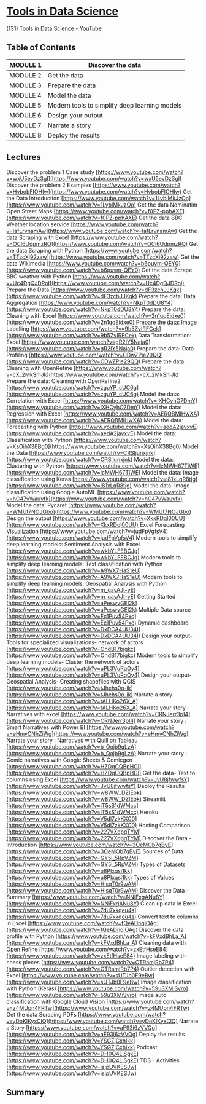 # [Tools in Data Science](https://youtube.com/playlist?list=PLZ2ps__7DhBZJ2q_hd8ZbDRgOJlB0CZLw&si=Z--GoGI9jr8uebaT)

[(131) Tools in Data Science - YouTube](https://www.youtube.com/@se-lr5ff)




## Table of Contents


| MODULE 1 | Discover the data                             |
| -------- | --------------------------------------------- |
| MODULE 2 | Get the data                                  |
| MODULE 3 | Prepare the data                              |
| MODULE 4 | Model the data                                |
| MODULE 5 | Modern tools to simplify deep learning models |
| MODULE 6 | Design your output                            |
| MODULE 7 | Narrate a story                               |
| MODULE 8 | Deploy the results                            |

## Lectures

Discover the problem 1 Case study
[https://www.youtube.com/watch?v=wxU5evDz3gI](https://www.youtube.com/watch?v=wxU5evDz3gI)
Discover the problem 2 Examples
[https://www.youtube.com/watch?v=HvbobFIOHIw](https://www.youtube.com/watch?v=HvbobFIOHIw)
Get the Data Introduction
[https://www.youtube.com/watch?v=1LyblMkJzOo](https://www.youtube.com/watch?v=1LyblMkJzOo)
Get the data  Nominatim   Open Street Maps
[https://www.youtube.com/watch?v=f0PZ-pphAXE](https://www.youtube.com/watch?v=f0PZ-pphAXE)
Get the data  BBC Weather location service
[https://www.youtube.com/watch?v=IafLrvnamAw](https://www.youtube.com/watch?v=IafLrvnamAw)
Get the data  Scraping with Excel
[https://www.youtube.com/watch?v=OCl6UdpmzRQ](https://www.youtube.com/watch?v=OCl6UdpmzRQ)
Get the data  Scraping with Python
[https://www.youtube.com/watch?v=TTzcXj92zaw](https://www.youtube.com/watch?v=TTzcXj92zaw)
Get the data WIkimedia
[https://www.youtube.com/watch?v=b6puvm-QEY0](https://www.youtube.com/watch?v=b6puvm-QEY0)
Get the data  Scrape BBC weather with Python
[https://www.youtube.com/watch?v=Uc4DgQJDRoI](https://www.youtube.com/watch?v=Uc4DgQJDRoI)
Prepare the Data
[https://www.youtube.com/watch?v=dF3zchJJKqk](https://www.youtube.com/watch?v=dF3zchJJKqk)
Prepare the data: Data Aggregation
[https://www.youtube.com/watch?v=NkpT0dDU8Y4](https://www.youtube.com/watch?v=NkpT0dDU8Y4)
Prepare the data: Cleaning with Excel
[https://www.youtube.com/watch?v=2n1qqEidxe0](https://www.youtube.com/watch?v=2n1qqEidxe0)
Prepare the data: Image Labelling
[https://www.youtube.com/watch?v=9b5ZvIRFCek](https://www.youtube.com/watch?v=9b5ZvIRFCek)
Data Transformation: Excel
[https://www.youtube.com/watch?v=gR2IY5Naja0](https://www.youtube.com/watch?v=gR2IY5Naja0)
Prepare the data: Data Profiling
[https://www.youtube.com/watch?v=CDwZPie29QQ](https://www.youtube.com/watch?v=CDwZPie29QQ)
Prepare the data: Cleaning with OpenRefine
[https://www.youtube.com/watch?v=cX_2MkShlJk](https://www.youtube.com/watch?v=cX_2MkShlJk)
Prepare the data: Cleaning with OpenRefine2
[https://www.youtube.com/watch?v=zguYP_cUC6g](https://www.youtube.com/watch?v=zguYP_cUC6g)
Model the data: Correlation with Excel
[https://www.youtube.com/watch?v=lXHCyhO7DmY](https://www.youtube.com/watch?v=lXHCyhO7DmY)
Model the data: Regression with Excel
[https://www.youtube.com/watch?v=AERQBMIHwXA](https://www.youtube.com/watch?v=AERQBMIHwXA)
Model the data: Forecasting with Python
[https://www.youtube.com/watch?v=aedA2javxvE](https://www.youtube.com/watch?v=aedA2javxvE)
Model the data: Classification with Python
[https://www.youtube.com/watch?v=XsOihX38Bg0](https://www.youtube.com/watch?v=XsOihX38Bg0)
Model the Data
[https://www.youtube.com/watch?v=CRSljunxjnk](https://www.youtube.com/watch?v=CRSljunxjnk)
Model the data: Clustering with Python
[https://www.youtube.com/watch?v=lcMWH67TiWE](https://www.youtube.com/watch?v=lcMWH67TiWE)
Model the data: Image classification using Keras
[https://www.youtube.com/watch?v=l81xLqR8tjg](https://www.youtube.com/watch?v=l81xLqR8tjg)
Model the data: Image classification using Google AutoML
[https://www.youtube.com/watch?v=hC47vWauvfk](https://www.youtube.com/watch?v=hC47vWauvfk)
Model the data: Pycaret
[https://www.youtube.com/watch?v=WMUt7NOJGbo](https://www.youtube.com/watch?v=WMUt7NOJGbo)
Design the output
[https://www.youtube.com/watch?v=XkxRDql00UU](https://www.youtube.com/watch?v=XkxRDql00UU)
Excel Forecasting Visualization
[https://www.youtube.com/watch?v=judFpVgfsV4](https://www.youtube.com/watch?v=judFpVgfsV4)
Modern tools to simplify deep learning models: Sentiment Analysis with Excel
[https://www.youtube.com/watch?v=wkbYLFEBCJg](https://www.youtube.com/watch?v=wkbYLFEBCJg)
Modern tools to simplify deep learning models: Text classification with Python
[https://www.youtube.com/watch?v=A9WX7HaS1eU](https://www.youtube.com/watch?v=A9WX7HaS1eU)
Modern tools to simplify deep learning models: Geospatial Analysis with Python
[https://www.youtube.com/watch?v=m_qayAJt-yE](https://www.youtube.com/watch?v=m_qayAJt-yE)
Getting Started
[https://www.youtube.com/watch?v=aPeswvGEI2k](https://www.youtube.com/watch?v=aPeswvGEI2k)
Multiple Data source
[https://www.youtube.com/watch?v=Ec1Puv54Pxo](https://www.youtube.com/watch?v=Ec1Puv54Pxo)
Dynamic dashboard
[https://www.youtube.com/watch?v=DxDCA4UU34I](https://www.youtube.com/watch?v=DxDCA4UU34I)
Design your output- Tools for specialized visualizations- network of actors
[https://www.youtube.com/watch?v=OndB17bigkc](https://www.youtube.com/watch?v=OndB17bigkc)
Modern tools to simplify deep learning models- Cluster the network of actors
[https://www.youtube.com/watch?v=uPL3VuRqOy4](https://www.youtube.com/watch?v=uPL3VuRqOy4)
Design your output- Geospatial Analysis- Creating shapefiles with QGIS
[https://www.youtube.com/watch?v=tJhehs0o-ik](https://www.youtube.com/watch?v=tJhehs0o-ik)
Narrate a story
[https://www.youtube.com/watch?v=tALHKo26X_A](https://www.youtube.com/watch?v=tALHKo26X_A)
Narrate your story : Narratives with excel
[https://www.youtube.com/watch?v=CRNJerr3pI4](https://www.youtube.com/watch?v=CRNJerr3pI4)
Narrate your story : Smart Narratives with Power BI
[https://www.youtube.com/watch?v=eHmvCNhZiWg](https://www.youtube.com/watch?v=eHmvCNhZiWg)
Narrate your story : Narratives with Quill on Tableau
[https://www.youtube.com/watch?v=b_Qojb9gLzA](https://www.youtube.com/watch?v=b_Qojb9gLzA)
Narrate your story : Comic narratives with Google Sheets & Comicgen
[https://www.youtube.com/watch?v=HZDqCQBpHGI](https://www.youtube.com/watch?v=HZDqCQBpHGI)
Get the data- Text to columns using Excel
[https://www.youtube.com/watch?v=JvU8jfwwfsY](https://www.youtube.com/watch?v=JvU8jfwwfsY)
Deploy the Results
[https://www.youtube.com/watch?v=w8WW_DZIEbk](https://www.youtube.com/watch?v=w8WW_DZIEbk)
Streamlit
[https://www.youtube.com/watch?v=iT5sS1dWMcc](https://www.youtube.com/watch?v=iT5sS1dWMcc)
Heroku
[https://www.youtube.com/watch?v=V5dl7zkKXC0](https://www.youtube.com/watch?v=V5dl7zkKXC0)
Hosting Comparison
[https://www.youtube.com/watch?v=227VXdpgTYM](https://www.youtube.com/watch?v=227VXdpgTYM)
Discover the Data - Introduction
[https://www.youtube.com/watch?v=3OeMOb7gByE](https://www.youtube.com/watch?v=3OeMOb7gByE)
Sources of Data
[https://www.youtube.com/watch?v=GY5l_5RpVZM](https://www.youtube.com/watch?v=GY5l_5RpVZM)
Types of Datasets
[https://www.youtube.com/watch?v=u8PIxqsi1kk](https://www.youtube.com/watch?v=u8PIxqsi1kk)
Types of Values
[https://www.youtube.com/watch?v=HlsqT0r9wAM](https://www.youtube.com/watch?v=HlsqT0r9wAM)
Discover the Data - Summary
[https://www.youtube.com/watch?v=NNiFxgANu8Y](https://www.youtube.com/watch?v=NNiFxgANu8Y)
Clean up data in Excel
[https://www.youtube.com/watch?v=7du7xkqeu4s](https://www.youtube.com/watch?v=7du7xkqeu4s)
Convert text to columns in Excel
[https://www.youtube.com/watch?v=fQeADnqiOAg](https://www.youtube.com/watch?v=fQeADnqiOAg)
Discover the data profile with Python
[https://www.youtube.com/watch?v=kFVxdBhLa_A](https://www.youtube.com/watch?v=kFVxdBhLa_A)
Cleaning data with Open Refine
[https://www.youtube.com/watch?v=zxEtfHseE84](https://www.youtube.com/watch?v=zxEtfHseE84)
Image labeling with chess pieces
[https://www.youtube.com/watch?v=OTRamjRb7P4](https://www.youtube.com/watch?v=OTRamjRb7P4)
Outlier detection with Excel
[https://www.youtube.com/watch?v=sUTJb0F9eBw](https://www.youtube.com/watch?v=sUTJb0F9eBw)
Image classification with Python (Keras)
[https://www.youtube.com/watch?v=59u3XMiSyro](https://www.youtube.com/watch?v=59u3XMiSyro)
Image auto classification with Google Cloud Vision
[https://www.youtube.com/watch?v=z4MUpn4FRTw](https://www.youtube.com/watch?v=z4MUpn4FRTw)
Get the data Scraping PDFs
[https://www.youtube.com/watch?v=yDoKlKyxClQ](https://www.youtube.com/watch?v=yDoKlKyxClQ)
Narrate a Story
[https://www.youtube.com/watch?v=aF93i6zVVQg](https://www.youtube.com/watch?v=aF93i6zVVQg)
Deploy the results
[https://www.youtube.com/watch?v=YSGZjCxhIkk](https://www.youtube.com/watch?v=YSGZjCxhIkk)
Podcast
[https://www.youtube.com/watch?v=DH0Q4LiSgkE](https://www.youtube.com/watch?v=DH0Q4LiSgkE)
TDS - Activities
[https://www.youtube.com/watch?v=isipUVKESJw](https://www.youtube.com/watch?v=isipUVKESJw)


## Summary
